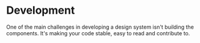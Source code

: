 # Development

One of the main challenges in developing a design system isn't building the components. It's making your code stable, easy to read and contribute to.
